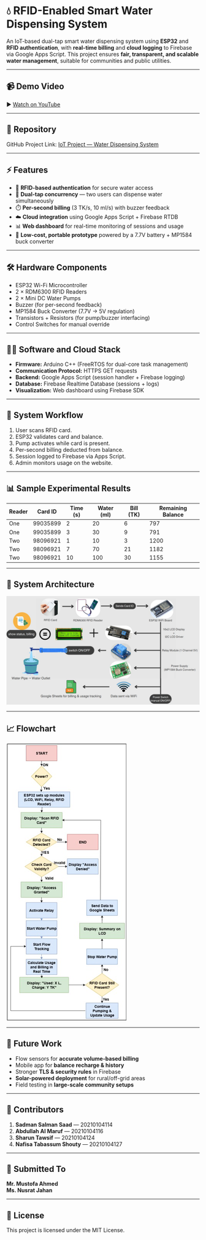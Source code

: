 # 💧 RFID-Enabled Smart Water Dispensing System  

An IoT-based dual-tap smart water dispensing system using **ESP32** and **RFID authentication**, with **real-time billing** and **cloud logging** to Firebase via Google Apps Script. This project ensures **fair, transparent, and scalable water management**, suitable for communities and public utilities.  

---

## 📹 Demo Video  
▶️ [Watch on YouTube](https://youtu.be/fLDw5V6l8GA)  

---

## 📂 Repository  
GitHub Project Link: [IoT Project — Water Dispensing System](https://github.com/SharunTawsif/Iot-project-water-dispensing-system-)  

---

## ⚡ Features  
- 🔑 **RFID-based authentication** for secure water access  
- 🚰 **Dual-tap concurrency** — two users can dispense water simultaneously  
- ⏱️ **Per-second billing** (3 TK/s, 10 ml/s) with buzzer feedback  
- ☁️ **Cloud integration** using Google Apps Script + Firebase RTDB  
- 📊 **Web dashboard** for real-time monitoring of sessions and usage  
- 🔋 **Low-cost, portable prototype** powered by a 7.7V battery + MP1584 buck converter  

---

## 🛠️ Hardware Components  
- ESP32 Wi-Fi Microcontroller  
- 2 × RDM6300 RFID Readers  
- 2 × Mini DC Water Pumps  
- Buzzer (for per-second feedback)  
- MP1584 Buck Converter (7.7V → 5V regulation)  
- Transistors + Resistors (for pump/buzzer interfacing)  
- Control Switches for manual override  

---

## 🧑‍💻 Software and Cloud Stack  
- **Firmware:** Arduino C++ (FreeRTOS for dual-core task management)  
- **Communication Protocol:** HTTPS GET requests  
- **Backend:** Google Apps Script (session handler + Firebase logging)  
- **Database:** Firebase Realtime Database (sessions + logs)  
- **Visualization:** Web dashboard using Firebase SDK  

---

## 🔄 System Workflow  
1. User scans RFID card.  
2. ESP32 validates card and balance.  
3. Pump activates while card is present.  
4. Per-second billing deducted from balance.  
5. Session logged to Firebase via Apps Script.  
6. Admin monitors usage on the website.  

---

## 📊 Sample Experimental Results  

| Reader | Card ID   | Time (s) | Water (ml) | Bill (TK) | Remaining Balance |
|--------|-----------|----------|------------|-----------|-------------------|
| One    | 99035899  | 2        | 20         | 6         | 797               |
| One    | 99035899  | 3        | 30         | 9         | 791               |
| Two    | 98096921  | 1        | 10         | 3         | 1200              |
| Two    | 98096921  | 7        | 70         | 21        | 1182              |
| Two    | 98096921  | 10       | 100        | 30        | 1155              |

---

## 📐 System Architecture  

![System Design](System%20Design%20&%20Architecture.jpg)  

---

## 📈 Flowchart  

![Flowchart](Flowchart.jpg)  

---

## 🚀 Future Work  
- Flow sensors for **accurate volume-based billing**  
- Mobile app for **balance recharge & history**  
- Stronger **TLS & security rules** in Firebase  
- **Solar-powered deployment** for rural/off-grid areas  
- Field testing in **large-scale community setups**  

---

## 👥 Contributors  

1. **Sadman Salman Saad** — 20210104114  
2. **Abdullah Al Maruf** — 20210104116  
3. **Sharun Tawsif** — 20210104124  
4. **Nafisa Tabassum Shouty** — 20210104127  

---

## 📌 Submitted To  

**Mr. Mustofa Ahmed**  
**Ms. Nusrat Jahan**  

---

## 📜 License  
This project is licensed under the MIT License.  
